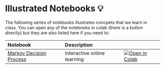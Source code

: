 # Illustrated Notebooks 💡

The following series of notebooks illustrates concpets that we learn in class. You can open any of the notebooks in colab (there is a button directly) but they are also listed here if you need to:

| Notebook     |      Description      |   |
|:----------|:-------------|:-------------|
| [Markov Decision Process](https://github.com/portal-cornell/cs6756_learning_robot_decisions/blob/main/notebooks/interactive_online_learning.ipynb)  | Interactive online learning |[![Open in Colab](https://colab.research.google.com/assets/colab-badge.svg)](https://colab.research.google.com/github/portal-cornell/cs6756_learning_robot_decisions/blob/main/notebooks/interactive_online_learning.ipynb)| 

